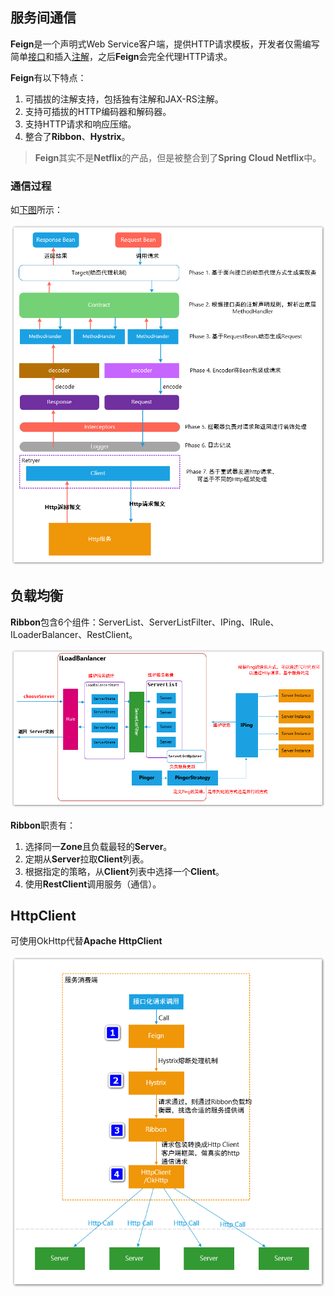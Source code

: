 ## 服务间通信

**Feign**是一个声明式Web Service客户端，提供HTTP请求模板，开发者仅需编写简单<u>接口</u>和插入<u>注解</u>，之后**Feign**会完全代理HTTP请求。

**Feign**有以下特点：

1. 可插拔的注解支持，包括独有注解和JAX-RS注解。
2. 支持可插拔的HTTP编码器和解码器。
3. 支持HTTP请求和响应压缩。
4. 整合了**Ribbon**、**Hystrix**。

> **Feign**其实不是**Netflix**的产品，但是被整合到了**Spring Cloud Netflix**中。

### 通信过程

如[下图](https://louluan.blog.csdn.net/article/details/82821294)所示：

![](../images/6/feign-process.png)



## 负载均衡

**Ribbon**包含6个组件：ServerList、ServerListFilter、IPing、IRule、ILoaderBalancer、RestClient。

![](../images/6/ribbon-framework.png)

**Ribbon**职责有：

1. 选择同一**Zone**且负载最轻的**Server**。
2. 定期从**Server**拉取**Client**列表。
3. 根据指定的策略，从**Client**列表中选择一个**Client**。
4. 使用**RestClient**调用服务（通信）。



## HttpClient

可使用OkHttp代替**Apache HttpClient**

![](../images/6/http-client.png)